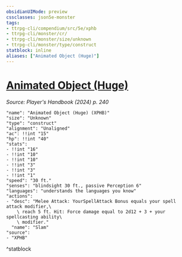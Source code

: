 ```yaml
---
obsidianUIMode: preview
cssclasses: json5e-monster
tags:
- ttrpg-cli/compendium/src/5e/xphb
- ttrpg-cli/monster/cr/
- ttrpg-cli/monster/size/unknown
- ttrpg-cli/monster/type/construct
statblock: inline
aliases: ["Animated Object (Huge)"]
---
```

# [Animated Object (Huge)](3-Compendium\CLI\bestiary\construct/animated-object-huge-xphb.md)
*Source: Player's Handbook (2024) p. 240*  

```statblock
"name": "Animated Object (Huge) (XPHB)"
"size": "Unknown"
"type": "construct"
"alignment": "Unaligned"
"ac": !!int "15"
"hp": !!int "40"
"stats":
- !!int "16"
- !!int "10"
- !!int "10"
- !!int "3"
- !!int "3"
- !!int "1"
"speed": "30 ft."
"senses": "blindsight 30 ft., passive Perception 6"
"languages": "understands the languages you know"
"actions":
- "desc": "Melee Attack: YourSpellAttack Bonus equals your spell attack modifier,\
    \ reach 5 ft. Hit: Force damage equal to 2d12 + 3 + your spellcasting ability\
    \ modifier."
  "name": "Slam"
"source":
- "XPHB"
```
^statblock